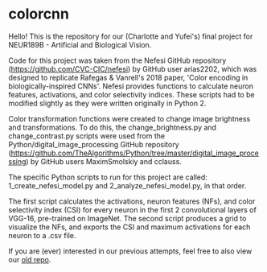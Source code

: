 # colorcnn

Hello! This is the repository for our (Charlotte and Yufei's) final project for NEUR189B - Artificial and Biological Vision.

Code for this project was taken from the Nefesi GitHub repository (https://github.com/CVC-CIC/nefesi) by GitHub user arias2202, which was designed to replicate Rafegas & Vanrell's 2018 paper, 'Color encoding in biologically-inspired CNNs'. Nefesi provides functions to calculate neuron features, activations, and color selectivity indices. These scripts had to be modified slightly as they were written originally in Python 2.

Color transformation functions were created to change image brightness and transformations. To do this, the change_brightness.py and change_contrast.py scripts were used from the Python/digital_image_processing GitHub repository (https://github.com/TheAlgorithms/Python/tree/master/digital_image_processing) by GitHub users MaximSmolskiy and cclauss.

The specific Python scripts to run for this project are called:
1_create_nefesi_model.py and 2_analyze_nefesi_model.py, in that order.

The first script calculates the activations, neuron features (NFs), and color selectivity index (CSI) for every neuron in the first 2 convolutional layers of VGG-16, pre-trained on ImageNet. The second script produces a grid to visualize the NFs, and exports the CSI and maximum activations for each neuron to a .csv file.

If you are (ever) interested in our previous attempts, feel free to also view our [old repo](https://github.com/ymyf16/colorcnn).
